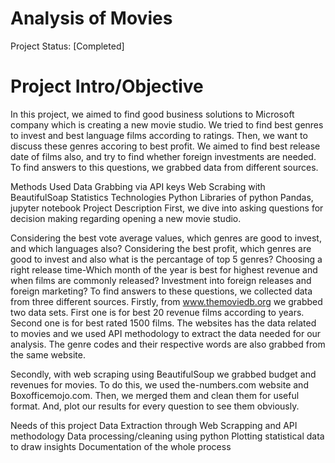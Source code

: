 
# Analysis of Movies

 Project Status: [Completed]
# Project Intro/Objective
In this project, we aimed to find good business solutions to Microsoft company which is creating a new movie studio. We tried to find best genres to invest and best language films according to ratings. Then, we want to discuss these genres accoring to best profit. We aimed to find best release date of films also, and try to find whether foreign investments are needed. To find answers to this questions, we grabbed data from different sources.

Methods Used
Data Grabbing via API keys
Web Scrabing with BeautifulSoap
Statistics
Technologies
Python
Libraries of python
Pandas, jupyter notebook
Project Description
First, we dive into asking questions for decision making regarding opening a new movie studio.

Considering the best vote average values, which genres are good to invest, and which languages also?
Considering the best profit, which genres are good to invest and also what is the percantage of top 5 genres?
Choosing a right release time-Which month of the year is best for highest revenue and when films are commonly released?
Investment into foreign releases and foreign marketing?
To find answers to these questions, we collected data from three different sources. Firstly, from www.themoviedb.org we grabbed two data sets. First one is for best 20 revenue films according to years. Second one is for best rated 1500 films. The websites has the data related to movies and we used API methodology to extract the data needed for our analysis. The genre codes and their respective words are also grabbed from the same website.

Secondly, with web scraping using BeautifulSoup we grabbed budget and revenues for movies. To do this, we used the-numbers.com website and Boxofficemojo.com. Then, we merged them and clean them for useful format. And, plot our results for every question to see them obviously.

Needs of this project
Data Extraction through Web Scrapping and API methodology
Data processing/cleaning using python
Plotting statistical data to draw insights
Documentation of the whole process

